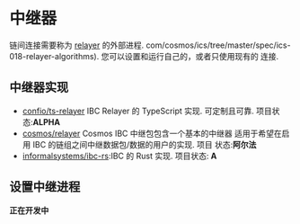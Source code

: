 # 中继器

链间连接需要称为 [relayer](https://github.com) 的外部进程.
com/cosmos/ics/tree/master/spec/ics-018-relayer-algorithms). 您可以设置和运行自己的，或者只使用现有的
连接.

## 中继器实现

- [confio/ts-relayer](https://github.com/confio/ts-relayer) IBC Relayer 的 TypeScript 实现. 可定制且可靠.
   项目状态:**ALPHA**
- [cosmos/relayer](https://github.com/cosmos/relayer) Cosmos IBC 中继包包含一个基本的中继器
   适用于希望在启用 IBC 的链组之间中继数据包/数据的用户的实现. 项目
   状态:**阿尔法**
- [informalsystems/ibc-rs](https://github.com/informalsystems/ibc-rs):IBC 的 Rust 实现. 项目状态:
   **Α**

## 设置中继进程

**正在开发中**
